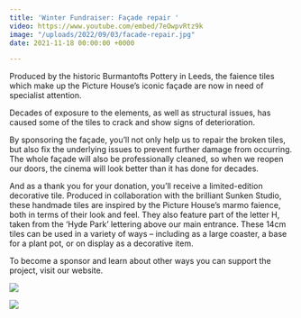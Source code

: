 ```yaml
---
title: 'Winter Fundraiser: Façade repair '
video: https://www.youtube.com/embed/7eOwpvRtz9k
image: "/uploads/2022/09/03/facade-repair.jpg"
date: 2021-11-18 00:00:00 +0000

---
```

Produced by the historic Burmantofts Pottery in Leeds, the faience tiles which make up the Picture House’s iconic façade are now in need of specialist attention.   
  
Decades of exposure to the elements, as well as structural issues, has caused some of the tiles to crack and show signs of deterioration.  
  
By sponsoring the façade, you’ll not only help us to repair the broken tiles, but also fix the underlying issues to prevent further damage from occurring. The whole façade will also be professionally cleaned, so when we reopen our doors, the cinema will look better than it has done for decades.  
  
And as a thank you for your donation, you’ll receive a limited-edition decorative tile. Produced in collaboration with the brilliant Sunken Studio, these handmade tiles are inspired by the Picture House’s marmo faience, both in terms of their look and feel. They also feature part of the letter H, taken from the ‘Hyde Park’ lettering above our main entrance. These 14cm tiles can be used in a variety of ways – including as a large coaster, a base for a plant pot, or on display as a decorative item.  
  
To become a sponsor and learn about other ways you can support the project, visit our website.

![](/uploads/2022/09/03/reward-5.jpg)

![](/uploads/2022/09/03/reward-2.jpg)